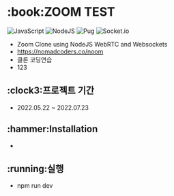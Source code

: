 <h1>:book:ZOOM TEST</h1>
  
  ![JavaScript](https://img.shields.io/badge/javascript-%23323330.svg?style=for-the-badge&logo=javascript&logoColor=%23F7DF1E)
  ![NodeJS](https://img.shields.io/badge/node.js-6DA55F?style=for-the-badge&logo=node.js&logoColor=white)
  ![Pug](https://img.shields.io/badge/Pug-FFF?style=for-the-badge&logo=pug&logoColor=A86454)
  ![Socket.io](https://img.shields.io/badge/Socket.io-black?style=for-the-badge&logo=socket.io&badgeColor=010101)
  
- Zoom Clone using NodeJS WebRTC and Websockets
- <https://nomadcoders.co/noom>
- 클론 코딩연습
- 123

<h2>:clock3:프로젝트 기간</h2>

- 2022.05.22 ~ 2022.07.23

<h2>:hammer:Installation</h2>

- 

<h2>:running:실행</h2>

- npm run dev
